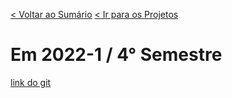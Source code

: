 [< Voltar ao Sumário](https://github.com/Leo0256/portfolio_tg_apis#sum%C3%A1rio "De volta ao sumário")
[< Ir para os Projetos](https://github.com/Leo0256/portfolio_tg_apis/blob/main/projects/README.md#meus-projetos "Ir para a lista de Projetos")

# Em 2022-1 / 4° Semestre
[link do git](https://github.com/Leo0256/API-4-SrSoja-2022-1)